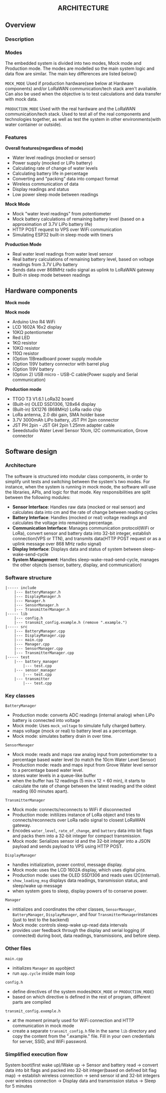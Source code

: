 <section align="center">
<h1>ARCHITECTURE</h1>
</section>

## Overview

### Description

### Modes
The embedded system is divided into two modes, Mock mode and Production mode. The modes are modelled so the main system logic and data flow are similar. The main key differences are listed below()

```MOCK_MODE```
Used if production hardware(see below at Hardware components) and/or LoRaWAN communication/tech stack aren't available. Can also be used when the objective is to test calculations and data transfer with mock data. 

```PRODUCTION_MODE```
Used with the real hardware and the LoRaWAN communication/tech stack. Used to test all of the real components and technologies together, as well as test the system in other environments(with water container or outside).

### Features

**Overall features(regardless of mode)**
- Water level readings (mocked or sensor)
- Power supply (mocked or LiPo battery)
- Calculating rate of change of water levels
- Calculating battery life in percentage 
- Converting and "packing" data into compact format
- Wireless communication of data
- Display readings and status
- Low power sleep mode between readings

**Mock Mode**
- Mock "water level readings" from potentiometer
- Mock battery calculations of remaining battery level (based on a approximation of 3.7V LiPo battery life)
- HTTP POST request to VPS over WiFi communication
- Simulating ESP32 built-in sleep mode with timers

**Production Mode**
- Real water level readings from water level sensor
- Real battery calculations of remaining battery level, based on voltage readings from 3.7V LiPo battery
- Sends data over 868MHz radio signal as uplink to LoRaWAN gateway
- Built-in sleep mode between readings

## Hardware components

**Mock mode**

**Mock mode**
- Arduino Uno R4 WiFi
- LCD 1602A 16x2 display
- 10KΩ potentiometer
- Red LED
- 1KΩ resistor
- 10KΩ resistor
- 110Ω resistor
- (Option 1)Breadboard power supply module
- (Option 1)9V battery connector with barrel plug
- (Option 1)9V battery
- (Option 2) USB micro - USB-C cable(Power supply and Serial communication)

**Production mode**

- TTGO T3 V1.6.1 LoRa32 board
- (Built-in) OLED SSD1306, 128x64 display
- (Built-in) SX1276 (868MHz) LoRa radio chip
- LoRa antenna, 2.0 dbi gain, SMA holder base
- 3.7V 3000mAh LiPo battery, JST PH 2pin connector
- JST PH 2pin - JST GH 2pin 1.25mm adapter cable
- Seeedstudio Water Level Sensor 10cm, I2C communication, Grove connector

## Software design

### Architecture
The software is structured into modular class components, in order to simplify unit tests and switching between the system's two modes. For instance, when the system is running in mock mode, the software will use the libraries, APIs, and logic for that mode. Key responsibilities are split between the following modules:

- **Sensor Interface**: Handles raw data (mocked or real sensor) and calculates data into cm and the rate of change between reading cycles
- **Battery Interface**: Handles (mocked or real) voltage readings and calculates the voltage into remaining percentage.
- **Communication Interface**: Manages communication protocol(WiFi or LoRa), convert sensor and battery data into 32-bit integer, establish connection(VPS or TTN), and transmits data(HTTP POST request or as a uplink message over 868 MHz radio signal)
- **Display Interface**: Displays data and status of system between sleep-wake-send-cycle
- **System Management**: Handles sleep-wake-read-send-cycle, manages the other objects (sensor, battery, display, and communication)

### Software structure
```
|----- include
	|--- BatteryManager.h
	|--- DisplayManager.h
	|--- Manager.h
	|--- SensorManager.h
	|--- TransmitterManager.h
|----- lib
	|--- config.h
	|--- transmit_config.example.h (remove ".example.")
|----- src
	|--- BatteryManager.cpp
	|--- DisplayManager.cpp
	|--- main.cpp
	|--- Manager.cpp
	|--- SensorManager.cpp
	|--- TransmitterManager.cpp
|----- test
	|--- battery_manager
		|--- test.cpp
	|--- sensor_manager
		|--- test.cpp
	|--- transmitter
		|--- test.cpp
```
### Key classes

```BatteryManager```
- Production mode: converts ADC readings (internal analog) when LiPo battery is connected into voltage
- Mock mode: Uses ```mock_voltage``` to simulate fully charged battery.  
- maps voltage (mock or real) to battery level as a percentage.
- Mock mode: simulates battery drain in over time.

```SensorManager```
- Mock mode: reads and maps raw analog input from potentiometer to a percentage based water level (to match the 10cm Water Level Sensor)
- Production mode: reads and maps input from Grove Water level sensor to a percentage based water level.
- stores water levels in a queue-like buffer
- when the buffer has 12 readings (5 min x 12 = 60 min), it starts to calculate the rate of change between the latest reading and the oldest reading (60 minutes apart).

```TransmitterManager```
- Mock mode: connects/reconnects to WiFi if disconnected
- Production mode: initilizes instance of LoRa object and tries to connects/reconnects over LoRa radio signal to closest LoRaWAN gateway.
- Encodes ```water_level```, ```rate_of_change```, and ```battery``` data into bit flags and packs them into a 32-bit integer for compact transmission.
- Mock mode: Serializes sensor id and the 32-bit integer into a JSON payload and sends payload to VPS using HTTP POST.

```DisplayManager```
- handles initialization, power control, message display.
- Mock mode: uses the LCD 1602A display, which uses digital pins.
- Production mode: uses the OLED SSD1306 and reads uses I2C(internal).
- ```show_loading_msg``` displays data readings, transmission status, and sleep/wake up message
- when system goes to sleep, display powers of to conserve power.

```Manager```
- intitializes and coordinates the other classes, ```SensorManager```, ```BatteryManager```, ```DisplayManager```, and four ```TransmitterManager```instances (just to test to the backend)
- Mock mode: controls sleep-wake up-read data intervals
- provides user feedback through the display and serial logging (if connected) during boot, data readings, transmissions, and before sleep.


### Other files

```main.cpp```
- initializes ```Manager``` as ```app```object
- run ```app.cycle``` inside main loop

```config.h```
- define directives of the system modes(```MOCK_MODE``` or ```PRODUCTION_MODE```)
- based on which directive is defined in the rest of program, different parts are compiled

```transmit_config.exemple.h```
- at the moment primarly used for WiFi connection and HTTP communication in mock mode
- create a separate ```transmit_config.h``` file in the same ```lib``` directory and copy the content from the ".example." file. Fill in your own credentials for server, SSID, and WiFi password.


### Simplified execution flow

System boot(first wake up)/Wake up 
	-> Sensor and battery read 
	-> convert data into bit flags and packed into 32-bit integer(based on defined bit flag map) 
	-> establish wireless connection 
	-> send sensor id and 32-bit integers over wireless connection 
	-> Display data and transmission status 
	-> Sleep for 5 minutes 

